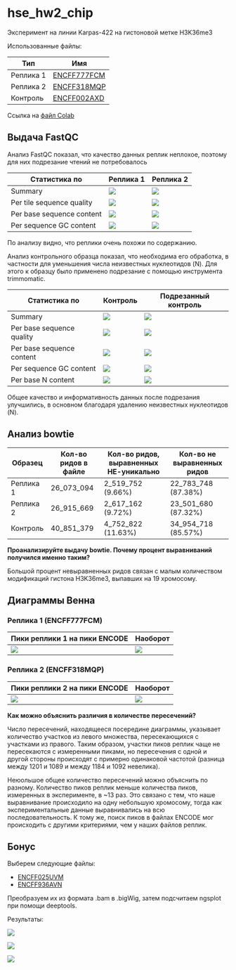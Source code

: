 # hse_hw2_chip
Эксперимент на линии Karpas-422 на гистоновой метке H3K36me3

Использованные файлы:

Тип | Имя 
--- | ---
Реплика 1 | [ENCFF777FCM](https://www.encodeproject.org/files/ENCFF777FCM/)
Реплика 2 | [ENCFF318MQP](https://www.encodeproject.org/files/ENCFF318MQP/)
Контроль | [ENCFF002AXD](https://www.encodeproject.org/files/ENCFF002AXD/)

Ссылка на [файл Colab](https://colab.research.google.com/drive/1iMvGlNXd8cNPbGK04YRkG4wDdtwzLplf?usp=sharing)

## Выдача FastQC
Анализ FastQC показал, что качество данных реплик неплохое, поэтому для них подрезание чтений не потребовалось

Статистика по | Реплика 1 | Реплика 2
--- | --- | ---
Summary | ![](fastqc_img/ex1_0.png) | ![](fastqc_img/ex2_0.png) 
Per tile sequence quality | ![](fastqc_img/ex1_1.png) | ![](fastqc_img/ex2_1.png) 
Per base sequence content | ![](fastqc_img/ex1_2.png) | ![](fastqc_img/ex2_2.png) 
Per sequence GC content | ![](fastqc_img/ex1_3.png) | ![](fastqc_img/ex2_3.png) 

По анализу видно, что реплики очень похожи по содержанию.

Анализ контрольного образца показал, что необходима его обработка, в частности для уменьшения числа неизвестных нуклеотидов (N). 
Для этого к образцу было применено подрезание с помощью инструмента trimmomatic.


Cтатистика по | Контроль | Подрезанный контроль 
--- | --- | ---
Summary | ![](fastqc_img/con_0.png) | ![](fastqc_img/con_trim_0.png) 
Per base sequence quality | ![](fastqc_img/con_1.png) | ![](fastqc_img/con_trim_1.png) 
Per base sequence content | ![](fastqc_img/con_2.png) | ![](fastqc_img/con_trim_2.png) 
Per sequence GC content | ![](fastqc_img/con_3.png) | ![](fastqc_img/con_trim_3.png) 
Per base N content | ![](fastqc_img/con_4.png) | ![](fastqc_img/con_trim_4.png) 

Общее качество и информативность данных после подрезания улучшились, в основном благодаря удалению неизвестных нуклеотидов (N).

## Анализ bowtie

Образец | Кол-во ридов в файле | Кол-во ридов, выравненных НЕ-уникально | Кол-во не выравненных ридов
--- | --- | --- | ---
Реплика 1 | 26_073_094 | 2_519_752 (9.66%) | 22_783_748 (87.38%)
Реплика 2 | 26_915_669 | 2_617_162 (9.72%) | 23_501_680 (87.32%)
Контроль | 40_851_379 | 4_752_822 (11.63%) | 34_954_718 (85.57%)

**Проанализируйте выдачу bowtie. Почему процент выравниваний получился именно таким?**

Большой процент невыравненных ридов связан с малым количеством модификаций гистона H3K36me3, выпавших на 19 хромосому.

## Диаграммы Венна

### Реплика 1 (ENCFF777FCM)

Пики реплики 1 на пики ENCODE | Наоборот
--- | ---
![](venn_img/venn1.png) | ![](venn_img/venn2.png)

### Реплика 2 (ENCFF318MQP)

Пики реплики 2 на пики ENCODE | Наоборот
--- | ---
![](venn_img/venn3.png) | ![](venn_img/venn4.png)

**Как можно объяснить различия в количестве пересечений?**

Число пересечений, находящееся посередине диаграммы, указывает количество участков из левого множества, пересекающихся с участками из правого.
Таким образом, участки пиков реплик чаще не пересекаются с измеренными пиками, но пересечения с одной и другой стороны происходят с примерно одинаковой частотой 
(разница между 1201 и 1089 и между 1184 и 1092 невелика).

Неюольшое общее количество пересечений можно объяснить по разному. 
Количество пиков реплик меньше количества пиков, измеренных в эксперименте, в ~13 раз. Это связано с тем, что наше выравнивание происходило на одну небольшую
хромосому, тогда как экспериментальные данные выравнивались на всю последовательность.
К тому же, поиск пиков в файлах ENCODE мог происходить с другими критериями, чем у наших файлов реплик.

## Бонус

Выберем следующие файлы:
+ [ENCFF025UVM](https://www.encodeproject.org/files/ENCFF025UVM/)
+ [ENCFF936AVN](https://www.encodeproject.org/files/ENCFF936AVN/)

Преобразуем их из формата .bam в .bigWig, затем подсчитаем ngsplot при помощи deeptools.

Результаты:

![](/ngsplot/result1.png)

![](/ngsplot/result2.png)

![](/ngsplot/article_graph.png)




